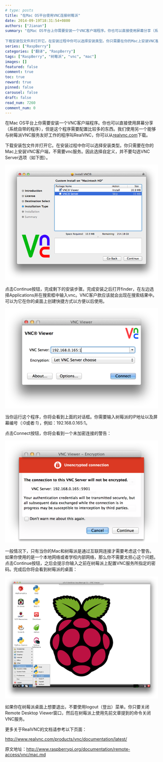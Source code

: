```yaml
---
# type: posts 
title: "在Mac OS平台使用VNC连接树莓派"
date: 2014-09-19T18:31:54+0800
authors: ["Jianan"]
summary: "在Mac OS平台上你需要安装一个VNC客户端程序。你也可以直接使用屏幕分享（系统自带的程序），但是这个程序需要配置比较多的东西。我们使用另一个能够与树莓派VNC服务友好工作的程序叫RealVNC，你可以从realvnc.com下载。

下载安装包文件并打开它。在安装过程中你可以选择安装类型。你只需要在你的Mac上安装VNC客户端，不需要vnc服务。因此选择自定义，并不要勾选VNC Serve"
series: ["RaspBerry"]
categories: ["翻译", "RaspBerry"]
tags: ["RaspBerry", "树莓派", "vnc", "mac"]
images: []
featured: false
comment: true
toc: true
reward: true
pinned: false
carousel: false
draft: false
read_num: 7260
comment_num: 0
---
```


在Mac
OS平台上你需要安装一个VNC客户端程序。你也可以直接使用屏幕分享（系统自带的程序），但是这个程序需要配置比较多的东西。我们使用另一个能够与树莓派VNC服务友好工作的程序叫RealVNC，你可以从[realvnc.com](http://www.realvnc.com/download/vnc/latest)下载。

  
下载安装包文件并打开它。在安装过程中你可以选择安装类型。你只需要在你的Mac上安装VNC客户端，不需要vnc服务。因此选择自定义，并不要勾选VNC
Server选项（如下图）。

  
![](5af6b5c302305d640cf2f94bbca4dbbe.png)  

  
点击Continue按钮，完成剩下的安装步骤。完成安装之后打开finder，在左边选择Applications并在搜索框中输入vnc。VNC客户款应该就会出现在搜索结果中。可以为它在你的桌面上创建快捷方式以方便以后使用。

  
![](ed3bad0ab27c0a4b69a975cc3bce4b56.png)  

  
当你运行这个程序，你将会看到上面的对话框。你需要输入树莓派的IP地址以及屏幕编号（:0或者:1），例如：192.168.0.165:1。

  
点击Connect按钮，你将会看到一个未加密连接的警告：

  
![](00a4319d9663bbc95cde50fdcfc32902.png)  

  
一般情况下，只有当你的Mac和树莓派是通过互联网连接才需要考虑这个警告。如果你使用的是一个本地网络或者学校内部网络，那么你不需要太担心这个问题。点击Continue按钮，之后会提示你输入之前在树莓派上配置VNC服务所指定的密码。完成后你将会看到树莓派的桌面：

  
![](a81cc189d58d3e41e1b50238d3446445.png)  

  
如果你在树莓派桌面上想要退出，不要使用logout（登出）菜单。你只要关闭Remote Desktop
Viewer窗口，然后在树莓派上使用先前文章提到的命令关闭VNC服务。

  
更多关于RealVNC的文档请参考以下页面：

<http://www.realvnc.com/products/vnc/documentation/latest/>

  

  
原文地址：<http://www.raspberrypi.org/documentation/remote-access/vnc/mac.md>

[  
](http://www.raspberrypi.org/documentation/remote-access/vnc/mac.md)

